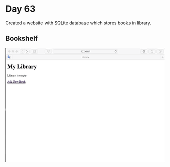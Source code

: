 # Day 63

Created a website with SQLite database which stores books in library.

## Bookshelf

![bookshelf](bookshelf.gif)
